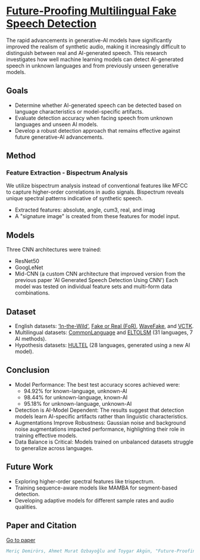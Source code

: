 # [Future-Proofing Multilingual Fake Speech Detection](https://aircconline.com/csit/abstract/v15n13/csit151309.html)

The rapid advancements in generative-AI models have significantly improved the realism of synthetic audio, making it increasingly difficult to distinguish between real and AI-generated speech. This research investigates how well machine learning models can detect AI-generated speech in unknown languages and from previously unseen generative models. 

## Goals
* Determine whether AI-generated speech can be detected based on language characteristics or model-specific artifacts.
* Evaluate detection accuracy when facing speech from unknown languages and unseen AI models.
* Develop a robust detection approach that remains effective against future generative-AI advancements. 

## Method

### Feature Extraction - Bispectrum Analysis
We utilize bispectrum analysis instead of conventional features like MFCC to capture higher-order correlations in audio signals. Bispectrum reveals unique spectral patterns indicative of synthetic speech.  
* Extracted features: absolute, angle, cum3, real, and imag  
* A "signature image" is created from these features for model input.

## Models
Three CNN architectures were trained:
* ResNet50 
* GoogLeNet 
* Mid-CNN (a custom CNN architecture that improved version from the previous paper 'AI Generated Speech Detection Using CNN') 
Each model was tested on individual feature sets and multi-form data combinations.

## Dataset
* English datasets: [‘In-the-Wild'](https://deepfake-total.com/in_the_wild), [Fake or Real (FoR)](https://bil.eecs.yorku.ca/datasets/), [WaveFake](https://zenodo.org/records/5642694), and [VCTK](https://doi.org/10.7488/ds/2645.). 
* Multilingual datasets: [CommonLanguage](https://zenodo.org/records/5036977) and [ELTOLSM](https://drive.google.com/drive/u/1/folders/1SVSou6rZkQYgmZhVCFCOj6bPEkrZrBvT) (31 languages, 7 AI methods).  
* Hypothesis datasets: [HULTEL](https://drive.google.com/drive/u/6/folders/1EXysipBgs3tpQOTU7hL_3RPjB3ZqDkIW) (28 languages, generated using a new AI model).

## Conclusion
* Model Performance: The best test accuracy scores achieved were:  
  * 94.92% for known-language, unknown-AI  
  * 98.44% for unknown-language, known-AI  
  * 95.18% for unknown-language, unknown-AI   
* Detection is AI-Model Dependent: The results suggest that detection models learn AI-specific artifacts rather than linguistic characteristics.  
* Augmentations Improve Robustness: Gaussian noise and background noise augmentations impacted performance, highlighting their role in training effective models.  
* Data Balance is Critical: Models trained on unbalanced datasets struggle to generalize across languages.  

## Future Work
* Exploring higher-order spectral features like trispectrum. 
* Training sequence-aware models like MAMBA for segment-based detection. 
* Developing adaptive models for different sample rates and audio qualities.

## Paper and Citation
[Go to paper](materials/Future-Proofing&#32;Multilingual&#32;Fake&#32;Speech&#32;Detection.pdf)
```bibtex
Meriç Demirörs, Ahmet Murat Özbayoğlu and Toygar Akgün, "Future-Proofing Multilingual Fake Speech Detection", 2025
```
